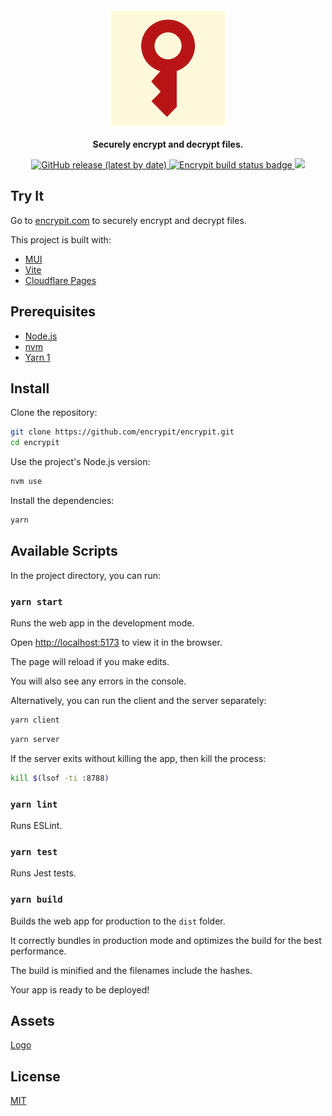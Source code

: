 <div align="center">
  <a href="https://encrypit.com/">
    <img src="public/logo192.png" alt="Encrypit">
  </a>
  <p><strong>Securely encrypt and decrypt files.</strong></p>
  <p>
    <a href="https://github.com/encrypit/encrypit/releases">
      <img alt="GitHub release (latest by date)" src="https://img.shields.io/github/v/release/encrypit/encrypit">
    </a>
    <a href="https://github.com/encrypit/encrypit/actions/workflows/build.yml">
      <img src="https://github.com/encrypit/encrypit/actions/workflows/build.yml/badge.svg" alt="Encrypit build status badge">
    </a>
    <a href="https://codecov.io/gh/encrypit/encrypit"> 
      <img src="https://codecov.io/gh/encrypit/encrypit/branch/master/graph/badge.svg?token=MV6HXPJZJO"> 
    </a>
  </p>
</div>

## Try It

Go to [encrypit.com](https://encrypit.com/) to securely encrypt and decrypt files.

This project is built with:

- [MUI](https://mui.com/)
- [Vite](https://vitejs.dev/)
- [Cloudflare Pages](https://pages.cloudflare.com/)

## Prerequisites

- [Node.js](https://nodejs.org/)
- [nvm](https://github.com/nvm-sh/nvm#readme)
- [Yarn 1](https://classic.yarnpkg.com/en/docs/install)

## Install

Clone the repository:

```sh
git clone https://github.com/encrypit/encrypit.git
cd encrypit
```

Use the project's Node.js version:

```sh
nvm use
```

Install the dependencies:

```sh
yarn
```

## Available Scripts

In the project directory, you can run:

### `yarn start`

Runs the web app in the development mode.

Open [http://localhost:5173](http://localhost:5173) to view it in the browser.

The page will reload if you make edits.

You will also see any errors in the console.

Alternatively, you can run the client and the server separately:

```sh
yarn client
```

```sh
yarn server
```

If the server exits without killing the app, then kill the process:

```sh
kill $(lsof -ti :8788)
```

### `yarn lint`

Runs ESLint.

### `yarn test`

Runs Jest tests.

### `yarn build`

Builds the web app for production to the `dist` folder.

It correctly bundles in production mode and optimizes the build for the best performance.

The build is minified and the filenames include the hashes.

Your app is ready to be deployed!

## Assets

[Logo](https://excalidraw.com/#json=0kNWq9d1BePagMI-_WJow,4W5vCTYSSJFF_mJC9NHtzA)

## License

[MIT](LICENSE)

